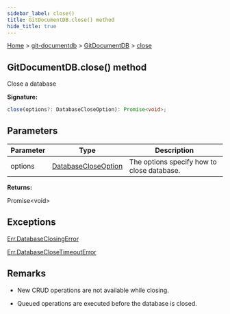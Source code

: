 ```yaml
---
sidebar_label: close()
title: GitDocumentDB.close() method
hide_title: true
---
```


[Home](./index.md) &gt; [git-documentdb](./git-documentdb.md) &gt; [GitDocumentDB](./git-documentdb.gitdocumentdb.md) &gt; [close](./git-documentdb.gitdocumentdb.close.md)

## GitDocumentDB.close() method

Close a database

<b>Signature:</b>

```typescript
close(options?: DatabaseCloseOption): Promise<void>;
```

## Parameters

|  Parameter | Type | Description |
|  --- | --- | --- |
|  options | [DatabaseCloseOption](./git-documentdb.databasecloseoption.md) | The options specify how to close database. |

<b>Returns:</b>

Promise&lt;void&gt;

## Exceptions

[Err.DatabaseClosingError](./git-documentdb.err.databaseclosingerror.md)

[Err.DatabaseCloseTimeoutError](./git-documentdb.err.databaseclosetimeouterror.md)

## Remarks

- New CRUD operations are not available while closing.

- Queued operations are executed before the database is closed.

